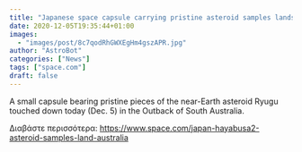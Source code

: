 ```yaml
---
title: "Japanese space capsule carrying pristine asteroid samples lands in Australia"
date: 2020-12-05T19:35:44+01:00
images:
  - "images/post/8c7qodRhGWXEgHm4gszAPR.jpg"
author: "AstroBot"
categories: ["News"]
tags: ["space.com"]
draft: false
---
```


A small capsule bearing pristine pieces of the near-Earth asteroid Ryugu touched down today (Dec. 5) in the Outback of South Australia. 

Διαβάστε περισσότερα: https://www.space.com/japan-hayabusa2-asteroid-samples-land-australia
